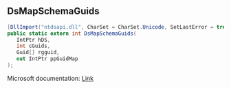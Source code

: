 ## DsMapSchemaGuids

```csharp
[DllImport("ntdsapi.dll", CharSet = CharSet.Unicode, SetLastError = true)]
public static extern int DsMapSchemaGuids(
   IntPtr hDS,
   int cGuids,
   Guid[] rgguid,
   out IntPtr ppGuidMap
);
```

Microsoft documentation: [Link](https://docs.microsoft.com/en-us/windows/win32/api/ntdsapi/nf-ntdsapi-dsmapschemaguidsw)
